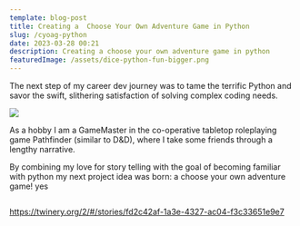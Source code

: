 ```yaml
---
template: blog-post
title: Creating a  Choose Your Own Adventure Game in Python
slug: /cyoag-python
date: 2023-03-28 00:21
description: Creating a choose your own adventure game in python
featuredImage: /assets/dice-python-fun-bigger.png
---
```

The next step of my career dev journey was to tame the terrific Python and savor the swift, slithering satisfaction of solving complex coding needs.

![](/assets/python-dev-plan.png)

A﻿s a hobby I am a GameMaster in the co-operative tabletop roleplaying game Pathfinder (similar to D&D), where I take some friends through a lengthy narrative.

B﻿y combining my love for story telling with the goal of becoming familiar with python my next project idea was born: a choose your own adventure game! yes

![]()

https://twinery.org/2/#/stories/fd2c42af-1a3e-4327-ac04-f3c33651e9e7